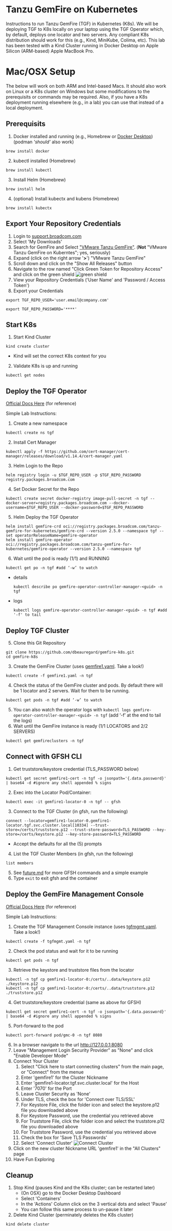 # Tanzu GemFire on Kubernetes
Instructions to run Tanzu GemFire (TGF) in Kubernetes (K8s).  We will be deploying TGF to K8s locally on your laptop using the TGF Operator which, by default, deploys one locator and two servers.  Any compliant K8s distribution should work for this (e.g., Kind, MiniKube, Colima, etc).  This lab has been tested with a Kind Cluster running in Docker Desktop on Apple Silicon (ARM-based) Apple MacBook Pro.

# Mac/OSX Setup
The below will work on both ARM and Intel-based Macs.  It should also work on Linux or a K8s cluster on Windows but some modifications to the prerequisits or commands may be required.  Also, if you have a K8s deployment running elsewhere (e.g., in a lab) you can use that instead of a local deployment.

## Prerequisits
1. Docker installed and running (e.g., Homebrew or [Docker Desktop](https://www.docker.com/products/docker-desktop/)) (podman *'should'* also work)
```shell
brew install docker
```
2. kubectl installed (Homebrew)
```shell
brew install kubectl
```
3. Install Helm (Homebrew)
```shell
brew install helm
```
4. (optional) Install kubectx and kubens (Homebrew)
```shell
brew install kubectx
```

## Export Your Repository Credentials
1. Login to [support.broadcom.com](http://support.broadcom.com)
2. Select 'My Downloads'
3. Search for GemFire and Select ["VMware Tanzu GemFire"](https://support.broadcom.com/group/ecx/productdownloads?subfamily=VMware%20Tanzu%20GemFire). (**Not** "VMware Tanzu GemFire on Kuberntes"; yes, seriously)
4. Expand (click on the right arrow '**>**') "VMware Tanzu GemFire"
5. Scroll down and click on the "Show All Releases" button
6. Navigate to the row named "Click Green Token for Repository Access" and click on the green shield
![green shield](images/greenshield.png)
7. View your Repository Credentials ('User Name' and 'Password / Access Token')
8. Export your Credentials
```shell
export TGF_REPO_USER='user.email@company.com'
```
```shell
export TGF_REPO_PASSWORD='****'
```

## Start K8s
1. Start Kind Cluster
```shell
kind create cluster
```
 - Kind will set the correct K8s context for you
2. Validate K8s is up and running 
```shell
kubectl get nodes
```

## Deploy the TGF Operator
[Official Docs Here](https://techdocs.broadcom.com/us/en/vmware-tanzu/data-solutions/tanzu-gemfire-on-kubernetes/2-5/gf-k8s/index.html) (for reference)

Simple Lab Instructions:
1. Create a new namespace
```shell
kubectl create ns tgf
```
2. Install Cert Manager
```shell
kubectl apply -f https://github.com/cert-manager/cert-manager/releases/download/v1.14.4/cert-manager.yaml
```
3. Helm Login to the Repo
```shell
helm registry login -u $TGF_REPO_USER -p $TGF_REPO_PASSWORD registry.packages.broadcom.com
```
4. Set Docker Secret for the Repo
```shell
kubectl create secret docker-registry image-pull-secret -n tgf --docker-server=registry.packages.broadcom.com --docker-username=$TGF_REPO_USER --docker-password=$TGF_REPO_PASSWORD
```
5. Helm Deploy the TGF Operator
```shell
helm install gemfire-crd oci://registry.packages.broadcom.com/tanzu-gemfire-for-kubernetes/gemfire-crd --version 2.5.0 --namespace tgf --set operatorReleaseName=gemfire-operator
helm install gemfire-operator oci://registry.packages.broadcom.com/tanzu-gemfire-for-kubernetes/gemfire-operator --version 2.5.0 --namespace tgf
```
6. Wait until the pod is ready (1/1) and RUNNING
```shell
kubectl get po -n tgf #add ‘-w’ to watch
```
  - details
    ```shell
    kubectl describe po gemfire-operator-controller-manager-<guid> -n tgf
    ```
  - logs
    ```shell
    kubectl logs gemfire-operator-controller-manager-<guid> -n tgf #add '-f' to tail
    ```

## Deploy TGF Cluster
5. Clone this Git Repository
```shell
git clone https://github.com/dbeauregard/gemfire-k8s.git
cd gemfire-k8s
```
3. Create the GemFire Cluster (uses [gemfire1.yaml](gemfire1.yaml). Take a look!)
```shell
kubectl create -f gemfire1.yaml -n tgf
```
4. Check the status of the GemFire cluster and pods.  By default there will be 1 locator and 2 servers.  Wait for them to be running.
```shell
kubectl get pods -n tgf #add ‘-w’ to watch
```
5. You can also watch the operator logs with `kubectl logs gemfire-operator-controller-manager-<guid> -n tgf` (add ‘-f’ at the end to tail the logs) 
6. Wait until the GemFire instance is ready (1/1 LOCATORS and 2/2 SERVERS)
```shell
kubectl get gemfireclusters -n tgf
```

## Connect with GFSH CLI
1. Get truststore/keystore credential (TLS_PASSWORD below)
```shell
kubectl get secret gemfire1-cert -n tgf -o jsonpath='{.data.password}' | base64 -d #ignore any shell appended % signs
```
2. Exec into the Locator Pod/Container:
```shell
kubectl exec -it gemfire1-locator-0 -n tgf -- gfsh
```
3. Connect to the TGF Cluster (in gfsh, run the following)
```
connect --locator=gemfire1-locator-0.gemfire1-locator.tgf.svc.cluster.local[10334] --trust-store=/certs/truststore.p12 --trust-store-password=TLS_PASSWORD --key-store=/certs/keystore.p12 --key-store-password=TLS_PASSWORD
```
 - Accept the defaults for all the (5) prompts
4. List the TGF Cluster Members (in gfsh, run the following)
```shell
list members
```
5. See [future.md](future.md) for more GFSH commands and a simple example
6. Type `exit` to exit gfsh and the container

## Deploy the GemFire Management Console
[Official Docs Here](https://techdocs.broadcom.com/us/en/vmware-tanzu/data-solutions/tanzu-gemfire-management-console/1-4/gf-mc/index.html) (for reference)

Simple Lab Instructions:
1. Create the TGF Management Console instance (uses [tgfmgmt.yaml](tgfmgmt.yaml). Take a look!)
```shell
kubectl create -f tgfmgmt.yaml -n tgf
```
2. Check the pod status and wait for it to be running
```shell
kubectl get pods -n tgf
```
3. Retrieve the keystore and truststore files from the locator
```shell
kubectl -n tgf cp gemfire1-locator-0:/certs/..data/keystore.p12 ./keystore.p12
kubectl -n tgf cp gemfire1-locator-0:/certs/..data/truststore.p12 ./truststore.p12
```
4. Get truststore/keystore credential (same as above for GFSH)
```shell
kubectl get secret gemfire1-cert -n tgf -o jsonpath='{.data.password}' | base64 -d #ignore any shell appended % signs
```
5. Port-forward to the pod
```shell
kubectl port-forward pod/gmc-0 -n tgf 8080
```
6. In a browser navigate to the url http://127.0.0.1:8080
7. Leave "Management Login Security Provider" as "None" and click "Enable Developer Mode"
8. Connect Your Cluster
   1. Select "Click here to start connecting clusters" from the main page, or "Connect" from the menue
   1. Enter 'gemfire1' for the Cluster Nickname
   1. Enter 'gemfire1-locator.tgf.svc.cluster.local' for the Host
   1. Enter '7070' for the Port
   1. Leave Cluster Security as 'None'
   1. Under TLS, check the box for 'Connect over TLS/SSL'
   1. For Keystore File, click the folder icon and select the keystore.p12 file you downloaded above
   1. For Keystore Password, use the credential you retrieved above
   1. For Truststore File, click the folder icon and select the truststore.p12 file you downloaded above
   1. For Truststore Password, use the credential you retrieved above
   1. Check the box for 'Save TLS Passwords'
   1. Select 'Connect Cluster'
![Connect Cluster](images/ConnectCluster.png)
9. Click on the new cluster Nickname URL 'gemfire1' in the "All Clusters" page
9. Have Fun Exploring

## Cleanup
1. Stop Kind (pauses Kind and the K8s cluster; can be restarted later)
    - (On OSX) go to the Docker Desktop Dashboard
    - Select 'Containers'
    - In the 'Actions' Column click on the 3 vertical dots and select 'Pause'
    - You can follow this same process to un-pause it later
2. Delete Kind Cluster (perminately deletes the K8s cluster)
```shell
kind delete cluster
```
